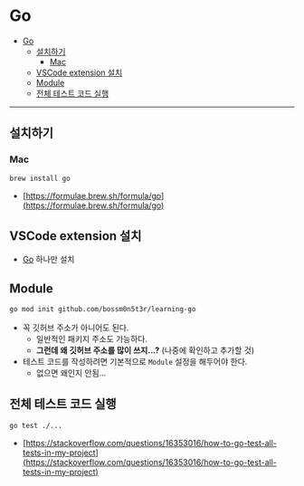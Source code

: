 # Go

- [Go](#go)
  - [설치하기](#설치하기)
    - [Mac](#mac)
  - [VSCode extension 설치](#vscode-extension-설치)
  - [Module](#module)
  - [전체 테스트 코드 실행](#전체-테스트-코드-실행)

---

## 설치하기

### Mac

```bash
brew install go
```

- [https://formulae.brew.sh/formula/go](https://formulae.brew.sh/formula/go)

## VSCode extension 설치

- [Go](https://marketplace.visualstudio.com/items?itemName=golang.go) 하나만 설치

## Module

```bash
go mod init github.com/bossm0n5t3r/learning-go
```

- 꼭 깃허브 주소가 아니어도 된다.
  - 일반적인 패키지 주소도 가능하다.
  - **그런데 왜 깃허브 주소를 많이 쓰지...?** (나중에 확인하고 추가할 것)
- 테스트 코드를 작성하려면 기본적으로 `Module` 설정을 해두어야 한다.
  - 없으면 왜인지 안됨...

## 전체 테스트 코드 실행

```bash
go test ./...
```

- [https://stackoverflow.com/questions/16353016/how-to-go-test-all-tests-in-my-project](https://stackoverflow.com/questions/16353016/how-to-go-test-all-tests-in-my-project)
